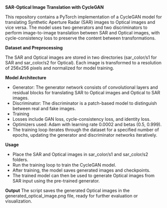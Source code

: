 **SAR-Optical Image Translation with CycleGAN**

This repository contains a PyTorch implementation of a CycleGAN model for translating Synthetic Aperture Radar (SAR) images to Optical images and vice versa. The model uses two generators and two discriminators to perform image-to-image translation between SAR and Optical images, with cycle-consistency loss to preserve the content between transformations.

**Dataset and Preprocessing**

The SAR and Optical images are stored in two directories (sar_color/s1 for SAR and sar_color/s2 for Optical). Each image is transformed to a resolution of 256x256 pixels and normalized for model training.

**Model Architecture**
- Generator: The generator network consists of convolutional layers and residual blocks for translating SAR to Optical images and Optical to SAR images.
- Discriminator: The discriminator is a patch-based model to distinguish between real and fake images.
- Training
- Losses include GAN loss, cycle-consistency loss, and identity loss.
- Optimizers used: Adam with learning rate 0.0002 and betas (0.5, 0.999).
- The training loop iterates through the dataset for a specified number of epochs, updating the generator and discriminator networks iteratively.

**Usage**
- Place the SAR and Optical images in sar_color/s1 and sar_color/s2 folders.
- Run the training loop to train the CycleGAN model.
- After training, the model saves generated images and checkpoints.
- The trained model can then be used to generate Optical images from SAR input using the pre-trained generator.

**Output**
The script saves the generated Optical images in the generated_optical_image.png file, ready for further evaluation or visualization.

